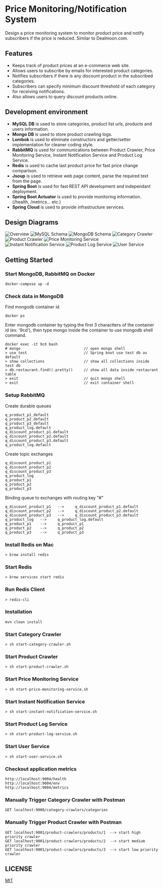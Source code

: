 # Price Monitoring/Notification System
Design a price monitoring system to monitor product price and notify subscribers if the price is reduced. Similar to Dealmoon.com.

## Features
- Keeps track of product prices at an e-commerce web site.
- Allows users to subscribe by emails for interested product categories.
- Notifies subscribers if there is any discount product in the subscribed categories.
- Subscribers can specify minimum discount threshold of each category for receiving notifications.
- Also allows users to query discount products online.

## Development environment
- **MySQL DB** is used to store categories, product list urls, products and users information.
- **Mongo DB** is used to store product crawling logs.
- **Lombok** is used to eliminate constructors and getter/setter implementation for cleaner coding style.
- **RabbitMQ** is used for communications between Product Crawler, Price Monitoring Service, Instant Notification Service and Product Log Service.
- **Redis** is used to cache last product price for fast price change comparison.
- **Jsoup** is used to retrieve web page content, parse the required text from the page.
- **Spring Boot** is used for fast REST API development and independant deployment.
- **Spring Boot Actuator** is used to provide monitoring information. (/health, /metrics... etc.)
- **Spring Cloud** is used to provide infrastructure services.

## Design Diagrams
![Overview](/Overview.png)
![MySQL Schema](/MySQLSchema.png)
![MongoDB Schema](/MongoDBSchema.png)
![Category Crawler](/CategoryCrawler.png)
![Product Crawler](/ProductCrawler.png)
![Price Monitoring Service](/PriceMonitoringService.png)
![Instant Notification Service](/InstantNotificationService.png)
![Product Log Service](/ProductLogService.png)
![User Service](/UserService.png)

## Getting Started
### Start MongoDB, RabbitMQ on Docker
```
docker-compose up -d
```
### Check data in MongoDB
Find mongodb container id
```
docker ps
```
Enter mongodb container by typing the first 3 charactters of the container id (ex: '9cd'), then type mongo inside the container to use mongodb shell command.
```
docker exec -it 9cd bash
# mongo                             // open mongo shell
> use test                          // Spring boot use test db as default
> show collections                  // show all collections inside test db
> db.restaurant.find().pretty()     // show all data inside restaurant table
> exit                              // quit mongo shell
> exit                              // exit container shell
```
### Setup RabbitMQ
Create durable queues
```
q_product_p1_default
q_product_p2_default
q_product_p3_default
q_product_log.default
q_discount_product_p1.default
q_discount_product_p2.default
q_discount_product_p3.default
q_product_log.default

```
Create topic exchanges
```
q_discount_product_p1
q_discount_product_p2
q_discount_product_p3
q_product_log
q_product_p1
q_product_p2
q_product_p3

```
Binding queue to exchanges with routing key "#"
```
q_discount_product_p1   -->     q_discount_product_p1.default
q_discount_product_p2   -->     q_discount_product_p2.default
q_discount_product_p3   -->     q_discount_product_p3.default
q_product_log   -->     q_product_log.default
q_product_p1    -->     q_product_p1
q_product_p2    -->     q_product_p2
q_product_p3    -->     q_product_p3
```
### Install Redis on Mac
```
> brew install redis
```
### Start Redis
```
> brew services start redis

```
### Run Redis Client
```
> redis-cli
```
### Installation
```
mvn clean install
```
### Start Category Crawler
```
> sh start-category-crawler.sh
```
### Start Product Crawler
```
> sh start-product-crawler.sh
```
### Start Price Monitoring Service
```
> sh start-price-monitoring-service.sh
```
### Start Instant Notification Service
```
> sh start-instant-notification-service.sh
```
### Start Product Log Service
```
> sh start-product-log-service.sh
```
### Start User Service
```
> sh start-user-service.sh
```
### Checkout application metrics
```
http://localhost:9004/health
http://localhost:9004/env
http://localhost:9004/metrics

```
### Manually Trigger Category Crawler with Postman
```
GET localhost:9000/category-crawlers/categories
```
### Manually Trigger Product Crawler with Postman
```
GET localhost:9001/product-crawlers/products/1  --> start high priority crawler
GET localhost:9001/product-crawlers/products/2  --> start medium priority crawler
GET localhost:9001/product-crawlers/products/3  --> start low priority crawler
```
## LICENSE

[MIT](./License.txt)
